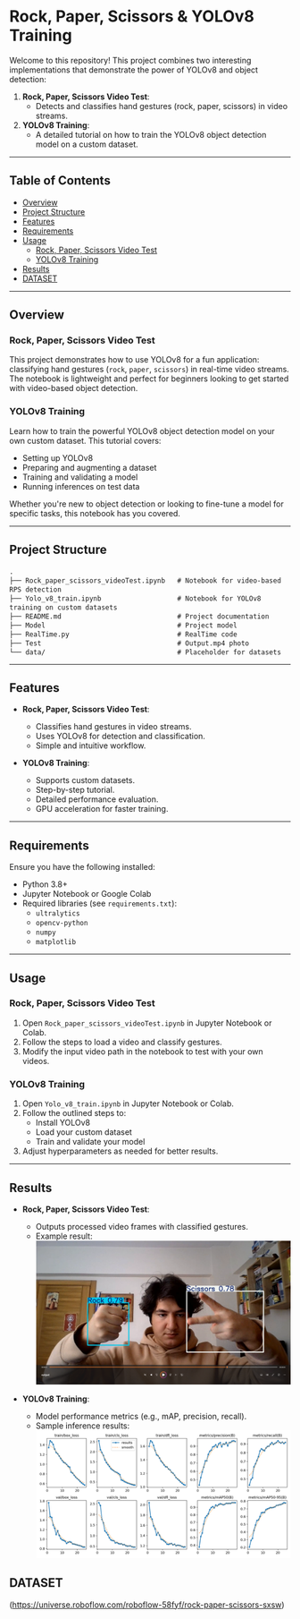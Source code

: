 # Rock, Paper, Scissors & YOLOv8 Training

Welcome to this repository! This project combines two interesting implementations that demonstrate the power of YOLOv8 and object detection:

1. **Rock, Paper, Scissors Video Test**:
   - Detects and classifies hand gestures (rock, paper, scissors) in video streams.
2. **YOLOv8 Training**:
   - A detailed tutorial on how to train the YOLOv8 object detection model on a custom dataset.

---

## Table of Contents

- [Overview](#overview)
- [Project Structure](#project-structure)
- [Features](#features)
- [Requirements](#requirements)
- [Usage](#usage)
  - [Rock, Paper, Scissors Video Test](#rock-paper-scissors-video-test)
  - [YOLOv8 Training](#yolov8-training)
- [Results](#results)
- [DATASET](#DATASET)

---

## Overview

### Rock, Paper, Scissors Video Test
This project demonstrates how to use YOLOv8 for a fun application: classifying hand gestures (`rock`, `paper`, `scissors`) in real-time video streams. The notebook is lightweight and perfect for beginners looking to get started with video-based object detection.

### YOLOv8 Training
Learn how to train the powerful YOLOv8 object detection model on your own custom dataset. This tutorial covers:
- Setting up YOLOv8
- Preparing and augmenting a dataset
- Training and validating a model
- Running inferences on test data

Whether you're new to object detection or looking to fine-tune a model for specific tasks, this notebook has you covered.

---

## Project Structure

```plaintext
.
├── Rock_paper_scissors_videoTest.ipynb   # Notebook for video-based RPS detection
├── Yolo_v8_train.ipynb                   # Notebook for YOLOv8 training on custom datasets
├── README.md                             # Project documentation
├── Model                                 # Project model
├── RealTime.py                           # RealTime code
├── Test                                  # Output.mp4 photo
└── data/                                 # Placeholder for datasets
```

---

## Features

- **Rock, Paper, Scissors Video Test**:
  - Classifies hand gestures in video streams.
  - Uses YOLOv8 for detection and classification.
  - Simple and intuitive workflow.

- **YOLOv8 Training**:
  - Supports custom datasets.
  - Step-by-step tutorial.
  - Detailed performance evaluation.
  - GPU acceleration for faster training.

---

## Requirements

Ensure you have the following installed:

- Python 3.8+
- Jupyter Notebook or Google Colab
- Required libraries (see `requirements.txt`):
  - `ultralytics`
  - `opencv-python`
  - `numpy`
  - `matplotlib`

---


## Usage

### Rock, Paper, Scissors Video Test

1. Open `Rock_paper_scissors_videoTest.ipynb` in Jupyter Notebook or Colab.
2. Follow the steps to load a video and classify gestures.
3. Modify the input video path in the notebook to test with your own videos.

### YOLOv8 Training

1. Open `Yolo_v8_train.ipynb` in Jupyter Notebook or Colab.
2. Follow the outlined steps to:
   - Install YOLOv8
   - Load your custom dataset
   - Train and validate your model
3. Adjust hyperparameters as needed for better results.

---

## Results

- **Rock, Paper, Scissors Video Test**:
  - Outputs processed video frames with classified gestures.
  - Example result:
    ![Example Output](Test/4.png)

- **YOLOv8 Training**:
  - Model performance metrics (e.g., mAP, precision, recall).
  - Sample inference results:
    ![Inference Example](Model/Model.png)

## DATASET

(https://universe.roboflow.com/roboflow-58fyf/rock-paper-scissors-sxsw)
